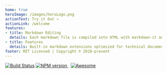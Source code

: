 ```yaml
---
home: true 
heroImage: /images/heroLogo.png
actionText: Try it Out →
actionLink: /welcome
features:
- title: Markdown Editing 
  details: Each markdown file is compiled into HTML with markdown-it and then processed as the template of a Vue component. 
- title: Features  
  details: Built-in markdown extensions optimized for technical documentation - Multi-language support.
footer: MIT Licensed | Copyright © 2018-present 
---
```

[![Build Status](https://travis-ci.org/iwilfried/vuepress-boilerplate.svg?branch=master)](https://travis-ci.org/iwilfried/vuepress-boilerplate)
<a href="https://www.npmjs.org/package/markdown-it" rel="nofollow"><img src="https://img.shields.io/npm/v/markdown-it.svg?style=flat" alt="NPM version" /> </a> &nbsp; 
[![Awesome](https://cdn.rawgit.com/sindresorhus/awesome/d7305f38d29fed78fa85652e3a63e154dd8e8829/media/badge.svg)](https://github.com/sindresorhus/awesome)  
 


